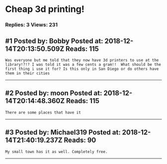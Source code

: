 # Cheap 3d printing!

### Replies: 3 Views: 231

## \#1 Posted by: Bobby Posted at: 2018-12-14T20:13:50.509Z Reads: 115

```
Was everyone but me told that they now have 3d printers to use at the library!?!? I was told it was a few cents a gram!!  What should be the first thing i use it for? Is this only in San Diego or do others have them in their cities
```

---
## \#2 Posted by: moon Posted at: 2018-12-14T20:14:48.360Z Reads: 115

```
There are some places that have it
```

---
## \#3 Posted by: Michael319 Posted at: 2018-12-14T21:40:19.237Z Reads: 90

```
My small town has it as well. Completely free.
```

---
